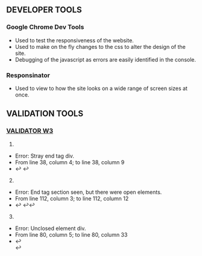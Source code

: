 ## DEVELOPER TOOLS

### Google Chrome Dev Tools

- Used to test the responsiveness of the website.
- Used to make on the fly changes to the css to alter the design of the site.
- Debugging of the javascript as errors are easily identified in the console.

### Responsinator

- Used to view to how the site looks on a wide range of screen sizes at once.

## VALIDATION TOOLS

### [VALIDATOR W3](https://validator.w3.org/)

1. 
- Error: Stray end tag div.
- From line 38, column 4; to line 38, column 9
- </div>↩			</div>↩		</n

2. 
- Error: End tag section seen, but there were open elements.
- From line 112, column 3; to line 112, column 12
- </div>↩		</section>↩↩		<!

3. 
- Error: Unclosed element div.
- From line 80, column 5; to line 80, column 33
- ↩				<div class="col-12 col-lg-9">↩		